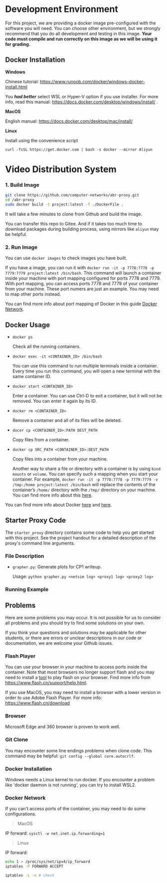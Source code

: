 # Development Environment

For this project, we are providing a docker image pre-configured with the software you will need. You can choose other environment, but we strongly recommend that you do all development and testing in this image. **Your code must compile and run correctly on this image as we will be using it for grading.**

## Docker Installation

**Windows**

Chinese tutorial: https://www.runoob.com/docker/windows-docker-install.html

You ***had better*** select WSL or Hyper-V option if you use installer. For more info, read this manual: https://docs.docker.com/desktop/windows/install/ .

**MacOS**

English manual: https://docs.docker.com/desktop/mac/install/

**Linux**

Install using the convenience script

```shell
curl -fsSL https://get.docker.com | bash -s docker --mirror Aliyun
```



# Video Distribution System

### 1. Build Image

```sh
git clone https://github.com/computer-networks/abr-proxy.git
cd /abr-proxy
sudo docker build -t project:latest -f ./DockerFile .
```

It will take a few minutes to clone from Github and build the image.

You can transfer this repo to Gitee. And if it takes too much time to download packages during building process, using mirrors like `aliyun` may be helpful.

### 2. Run Image

You can use `docker images` to check images you have built.

If you have a image, you can run it with `docker run -it -p 7778:7778 -p 7779:7779 project:latest /bin/bash`. This command will launch a container inside your machine with port mapping configured for ports 7778 and 7779. With port mapping, you can access ports 7778 and 7779 of your container from your machine. These port numers are just an example. You may need to map other ports instead.

You can find more info about port mapping of Docker in this guide [Docker Network](https://docs.docker.com/config/containers/container-networking/).

## Docker Usage

- `docker ps`

  Check all the running containers.

- `docker exec -it <CONTAINER_ID> /bin/bash`

  You can use this command to run multiple terminals inside a container. Every time you run this command, you will open a new terminal with the same container ID.

- `docker start <CONTAINER_ID>`

  Enter a container. You can use Ctrl-D to exit a container, but it will not be removed. You can enter it again by its ID.

- `docker rm <CONTAINER_ID>`

  Remove a container and all of its files will be deleted.

- `docer cp <CONTAINER_ID>:PATH DEST_PATH`

  Copy files from a container.

- `docker cp SRC_PATH <CONTAINER_ID>:DEST_PATH`

  Copy files into a container from your machine. 

  Another way to share a file or directory with a container is by using `bind mounts` or `volume`. You can specify such a mapping when you start your container. For example, `docker run -it -p 7778:7778 -p 7779:7779 -v /tmp:/home project:latest /bin/bash` will replace the contents of the container’s `/home/` directory with the `/tmp/` directory on your machine. You can find more info about this [here](https://docs.docker.com/storage/bind-mounts/).

You can find more info about Docker [here](https://docs.docker.com/get-started/) and [here](https://docs.docker.com/engine/reference/commandline/container/).

## Starter Proxy Code

The `starter_proxy` directory contains some code to help you get started with this project. See the project handout for a detailed description of the proxy's command line arguments.

### File Description

- `grapher.py`: Generate plots for CP1 writeup. 

  Usage: `python grapher.py <netsim log> <proxy1 log> <proxy2 log>`

### Running Example



## Problems

Here are some problems you may occur. It is not possible for us to consider all problems and you should try to find some solutions on your own.

If you think your questions and solutions may be applicable for other students, or there are errors or unclear descriptions in our code or documentation, we are welcome your Github issues.

### Flash Player

You can use your browser in your machine to access ports inside the container. Note that most browsers no longer support flash and you may need to install a [tool](https://soft.flash.cn/flashcenter/index.html) to play flash on your browser. Find more info from https://www.flash.cn/support/help.html.

If you use MacOS, you may need to install a browser with a lower version in order to use Adobe Flash Player. For more info: https://www.flash.cn/download
### Browser

Microsoft Edge and 360 browser is proven to work well.

### Git Clone

You may encounter some line endings problems when clone code. This command may be helpful: `git config --global core.autocrlf`.

### Docker Installation

Windows needs a Linux kernel to run docker. If you encounter a problem like 'docker daemon is not running', you can try to install WSL2.

### Docker Network

If you can't access ports of the container, you may need to do some configurations.

> MacOS

IP forward: `sysctl -w net.inet.ip.forwarding=1`

> Linux

IP forward: 

```sh
echo 1 > /proc/sys/net/ipv4/ip_forward
iptables -P FORWARD ACCEPT

iptables -L -n # check
```
